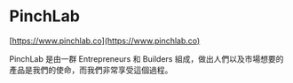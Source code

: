 # PinchLab

[https://www.pinchlab.co](https://www.pinchlab.co)

PinchLab 是由一群 Entrepreneurs 和 Builders 組成，做出人們以及市場想要的產品是我們的使命，而我們非常享受這個過程。